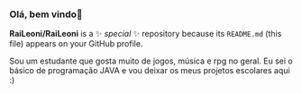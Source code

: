 ### Olá, bem vindo👋

**RaiLeoni/RaiLeoni** is a ✨ _special_ ✨ repository because its `README.md` (this file) appears on your GitHub profile.

Sou um estudante que gosta muito de jogos, música e rpg no geral. Eu sei o básico de programação JAVA e vou deixar os meus projetos escolares aqui :)


